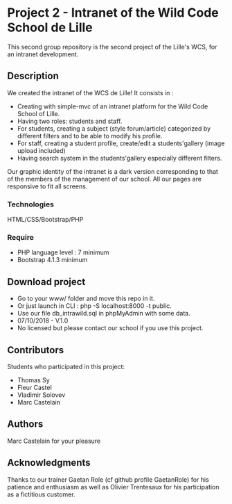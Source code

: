 # Project 2 - Intranet of the Wild Code School de Lille

This second group repository is the second project of the Lille's WCS, for an intranet development.

## Description

We created the intranet of the WCS de Lille! It consists in :
- Creating with simple-mvc of an intranet platform for the Wild Code School of Lille.
- Having two roles: students and staff.
- For students, creating a subject (style forum/article) categorized by different filters and to be able to modify his profile.
- For staff, creating a student profile, create/edit a students'gallery (image upload included)
- Having search system in the students'gallery especially different filters.

Our graphic identity of the intranet is a dark version corresponding to that of the members of the management of our school. All our pages are responsive to fit all screens.

### Technologies

HTML/CSS/Bootstrap/PHP

### Require

- PHP language level : 7 minimum
- Bootstrap 4.1.3 minimum

## Download project

- Go to your www/ folder and move this repo in it.
- Or just launch in CLI : php -S localhost:8000 -t public.
- Use our file db_intrawild.sql in phpMyAdmin with some data.
- 07/10/2018 - V.1.0
- No licensed but please contact our school if you use this project.

## Contributors

Students who participated in this project:
- Thomas Sy
- Fleur Castel
- Vladimir Solovev
- Marc Castelain

## Authors

Marc Castelain for your pleasure

## Acknowledgments

Thanks to our trainer Gaetan Role (cf github profile GaetanRole) for his patience and enthusiasm as well as Olivier Trentesaux for his participation as a fictitious customer.


